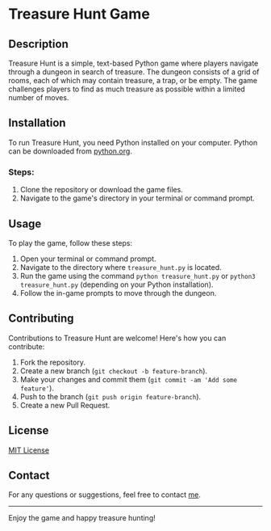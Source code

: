 # Treasure Hunt Game

## Description
Treasure Hunt is a simple, text-based Python game where players navigate through a dungeon in search of treasure. The dungeon consists of a grid of rooms, each of which may contain treasure, a trap, or be empty. The game challenges players to find as much treasure as possible within a limited number of moves.

## Installation
To run Treasure Hunt, you need Python installed on your computer. Python can be downloaded from [python.org](https://www.python.org/downloads/).

### Steps:
1. Clone the repository or download the game files.
2. Navigate to the game's directory in your terminal or command prompt.

## Usage
To play the game, follow these steps:

1. Open your terminal or command prompt.
2. Navigate to the directory where `treasure_hunt.py` is located.
3. Run the game using the command `python treasure_hunt.py` or `python3 treasure_hunt.py` (depending on your Python installation).
4. Follow the in-game prompts to move through the dungeon.

## Contributing
Contributions to Treasure Hunt are welcome! Here's how you can contribute:

1. Fork the repository.
2. Create a new branch (`git checkout -b feature-branch`).
3. Make your changes and commit them (`git commit -am 'Add some feature'`).
4. Push to the branch (`git push origin feature-branch`).
5. Create a new Pull Request.

## License
[MIT License](LICENSE.md)

## Contact
For any questions or suggestions, feel free to contact [me](amindfulmoose@proton.me).

---

Enjoy the game and happy treasure hunting!
